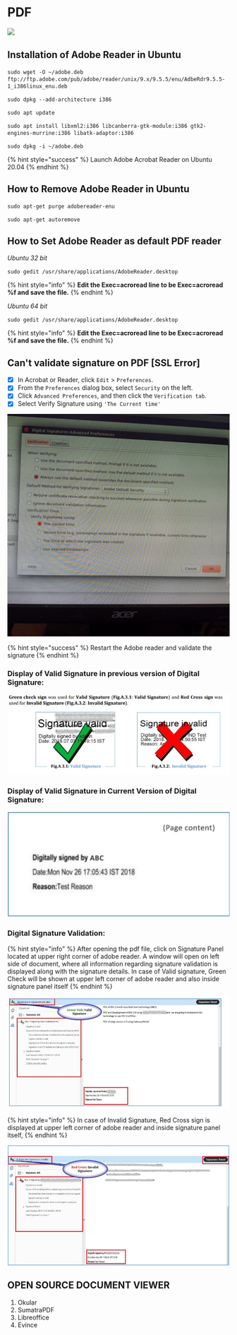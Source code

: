 # PDF

![](../.gitbook/assets/adobe\_reader\_vertical.png)

## Installation of Adobe Reader in Ubuntu&#x20;

```
sudo wget -O ~/adobe.deb ftp://ftp.adobe.com/pub/adobe/reader/unix/9.x/9.5.5/enu/AdbeRdr9.5.5-1_i386linux_enu.deb
```

```
sudo dpkg --add-architecture i386
```

```
sudo apt update
```

```
sudo apt install libxml2:i386 libcanberra-gtk-module:i386 gtk2-engines-murrine:i386 libatk-adaptor:i386
```

```
sudo dpkg -i ~/adobe.deb
```

{% hint style="success" %}
Launch Adobe Acrobat Reader on Ubuntu 20.04
{% endhint %}

## How to Remove Adobe Reader in Ubuntu

```
sudo apt-get purge adobereader-enu
```

```
sudo apt-get autoremove
```

## **How to Set Adobe Reader as default PDF reader**

_Ubuntu 32 bit_

```
sudo gedit /usr/share/applications/AdobeReader.desktop
```

{% hint style="info" %}
**Edit the Exec=acroread line to be Exec=acroread %f and save the file.**
{% endhint %}

_Ubuntu 64 bit_

```
sudo gedit /usr/share/applications/AdobeReader.desktop
```

{% hint style="info" %}
**Edit the Exec=acroread line to be Exec=acroread %f and save the file.**
{% endhint %}

## Can't validate signature on PDF \[SSL Error]

* [x] In Acrobat or Reader, click `Edit` > `Preferences`.
* [x] From the `Preferences` dialog box, select `Security` on the left.
* [x] Click `Advanced Preferences`, and then click the `Verification tab`.
* [x] Select Verify Signature using `'The Current time'`

![](../.gitbook/assets/IMG-20210408-WA0010.jpg)

{% hint style="success" %}
Restart the Adobe reader and validate the signature
{% endhint %}

### Display of Valid Signature in previous version of Digital Signature:

![](../.gitbook/assets/sign.JPG)

### Display of Valid Signature in Current Version of Digital Signature:

![](../.gitbook/assets/sign2.JPG)

### Digital Signature Validation:

{% hint style="info" %}
After opening the pdf file, click on Signature Panel located at upper right corner of adobe reader. A window will open on left side of document, where all information regarding signature validation is displayed along with the signature details. In case of Valid signature, Green Check will be shown at upper left corner of adobe reader and also inside signature panel itself
{% endhint %}

![](../.gitbook/assets/SIGN4.JPG)

{% hint style="info" %}
In case of Invalid Signature, Red Cross sign is displayed at upper left corner of adobe reader and inside signature panel itself,
{% endhint %}

![](../.gitbook/assets/sign5.JPG)

##

## OPEN SOURCE  DOCUMENT VIEWER

1. Okular
2. SumatraPDF
3. Libreoffice
4. Evince
